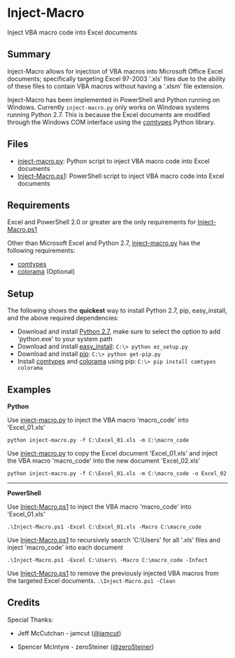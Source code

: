 # Inject-Macro
Inject VBA macro code into Excel documents

## Summary ##
Inject-Macro allows for injection of VBA macros into Microsoft Office Excel documents; specifically targeting Excel 97-2003 '.xls' files due to the ability of these files to contain VBA macros without having a '.xlsm' file extension.

Inject-Macro has been implemented in PowerShell and Python running on Windows. Currently `inject-macro.py` only works on Windows systems running Python 2.7. This is because the Excel documents are modified through the Windows COM interface using the [comtypes](https://github.com/enthought/comtypes/) Python library.

## Files ##
* [inject-macro.py](https://github.com/coldfusion39/inject-macro/blob/master/inject-macro.py): Python script to inject VBA macro code into Excel documents
* [Inject-Macro.ps1](https://github.com/coldfusion39/inject-macro/blob/master/Inject-Macro.ps1): PowerShell script to inject VBA macro code into Excel documents

## Requirements ##
Excel and PowerShell 2.0 or greater are the only requirements for [Inject-Macro.ps1](https://github.com/coldfusion39/inject-macro/blob/master/Inject-Macro.ps1)

Other than Microsoft Excel and Python 2.7, [inject-macro.py](https://github.com/coldfusion39/inject-macro/blob/master/Inject-Macro.ps1) has the following requirements:
* [comtypes](https://github.com/enthought/comtypes/)
* [colorama](https://github.com/tartley/colorama) (Optional)

## Setup ##
The following shows the __quickest__ way to install Python 2.7, pip, easy_install, and the above required dependencies:

* Download and install [Python 2.7](https://www.python.org/downloads/release/python-2710/), make sure to select the option to add 'python.exe' to your system path
* Download and install [easy_install](https://bootstrap.pypa.io/ez_setup.py): `C:\> python ez_setup.py`
* Download and install [pip](https://bootstrap.pypa.io/get-pip.py): `C:\> python get-pip.py`
* Install [comtypes](https://github.com/enthought/comtypes/) and [colorama](https://github.com/tartley/colorama) using pip: `C:\> pip install comtypes colorama`

## Examples ##
__Python__

Use [inject-macro.py](https://github.com/coldfusion39/inject-macro/blob/master/inject-macro.py) to inject the VBA macro 'macro_code' into 'Excel_01.xls'

`python inject-macro.py -f C:\Excel_01.xls -m C:\macro_code`

Use [inject-macro.py](https://github.com/coldfusion39/inject-macro/blob/master/inject-macro.py) to copy the Excel document 'Excel_01.xls' and inject the VBA macro 'macro_code' into the new document 'Excel_02.xls'

`python inject-macro.py -f C:\Excel_01.xls -m C:\macro_code -o Excel_02`

---

__PowerShell__

Use [Inject-Macro.ps1](https://github.com/coldfusion39/inject-macro/blob/master/Inject-Macro.ps1) to inject the VBA macro 'macro_code' into 'Excel_01.xls'

`.\Inject-Macro.ps1 -Excel C:\Excel_01.xls -Macro C:\macro_code`

Use [Inject-Macro.ps1](https://github.com/coldfusion39/inject-macro/blob/master/Inject-Macro.ps1) to recursively search 'C:\Users\' for all '.xls' files and inject 'macro_code' into each document

`.\Inject-Macro.ps1 -Excel C:\Users\ -Macro C:\macro_code -Infect`

Use [Inject-Macro.ps1](https://github.com/coldfusion39/inject-macro/blob/master/Inject-Macro.ps1) to remove the previously injected VBA macros from the targeted Excel documents.
`.\Inject-Macro.ps1 -Clean`

## Credits ##
Special Thanks:

 * Jeff McCutchan - jamcut ([@jamcut](https://twitter.com/jamcut))

 * Spencer McIntyre - zeroSteiner ([@zeroSteiner](https://twitter.com/zeroSteiner))
